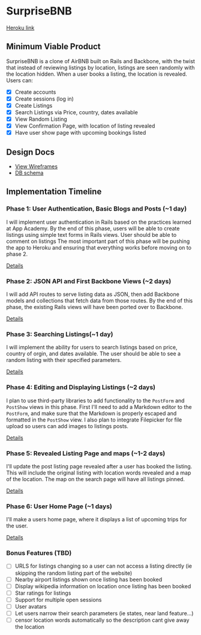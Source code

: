 # SurpriseBNB

[Heroku link][heroku]

[heroku]: http://surprisebnb.herokuapp.com

[Real URL]: surprisebnb.com

## Minimum Viable Product
SurpriseBNB is a clone of AirBNB built on Rails and Backbone, with the twist that
instead of reviewing listings by location, listings are seen randomly with the location hidden.
When a user books a listing, the location is revealed. Users can:

- [x] Create accounts
- [x] Create sessions (log in)
- [x] Create Listings
- [x] Search Listings via Price, country, dates available
- [x] View Random Listing
- [x] View Confirmation Page, with location of listing revealed
- [x] Have user show page with upcoming bookings listed

## Design Docs
* [View Wireframes][views]
* [DB schema][schema]

[views]: ./docs/views.md
[schema]: ./docs/schema.md

## Implementation Timeline

### Phase 1: User Authentication, Basic Blogs and Posts (~1 day)
I will implement user authentication in Rails based on the practices learned at
App Academy. By the end of this phase, users will be able to create listings using
simple text forms in Rails views. User should be able to comment on listings
 The most important part of this phase will be pushing the app to Heroku and
ensuring that everything works before moving on to phase 2.

[Details][phase-one]

### Phase 2: JSON API and First Backbone Views (~2 days)
I will add API routes to serve listing data as JSON, then add Backbone
models and collections that fetch data from those routes. By the end of this
phase, the existing Rails views will have been ported over to Backbone.


[Details][phase-two]
### Phase 3: Searching Listings(~1 day)
I will implement the ability for users to search listings based on price, country of orgin,
and dates available. The user should be able to see a random listing with their specified
parameters.

[Details][phase-three]

### Phase 4: Editing and Displaying Listings (~2 days)
I plan to use third-party libraries to add functionality to the `PostForm` and
`PostShow` views in this phase. First I'll need to add a Markdown editor to the
`PostForm`, and make sure that the Markdown is properly escaped and formatted in
the `PostShow` view. I also plan to integrate Filepicker for file upload so
users can add images to listings posts.

[Details][phase-four]

### Phase 5: Revealed Listing Page and maps (~1-2 days)
I'll update the post listing page revealed after a user has booked the listing.
This will include the original listing with location words revealed and a map
of the location. The map on the search page will have all listings pinned.

[Details][phase-five]

### Phase 6: User Home Page (~1 days)
I'll make a users home page, where it displays a list of upcoming trips for the user.

[Details][phase-six]

### Bonus Features (TBD)
- [ ] URLS for listings changing so a user can not access a listing directly
(ie skipping the random listing part of the website)
- [ ] Nearby airport listings shown once listing has been booked
- [ ] Display wikipedia information on location once listing has been booked
- [ ] Star ratings for listings
- [ ] Support for multiple open sessions
- [ ] User avatars
- [ ] Let users narrow their search parameters (ie states, near land feature...)
- [ ] censor location words automatically so the description cant give away the location

[phase-one]: ./docs/phases/phase1.md
[phase-two]: ./docs/phases/phase2.md
[phase-three]: ./docs/phases/phase3.md
[phase-four]: ./docs/phases/phase4.md
[phase-five]: ./docs/phases/phase5.md
[phase-six]: ./docs/phases/phase6.md
